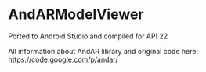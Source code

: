 # AndARModelViewer
Ported to Android Studio and compiled for API 22

All information about AndAR library and original code here: https://code.google.com/p/andar/
